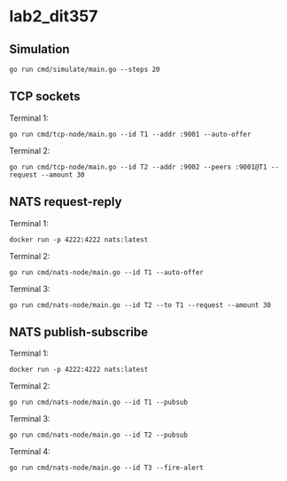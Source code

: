 # lab2_dit357

## Simulation

```
go run cmd/simulate/main.go --steps 20
```

## TCP sockets

Terminal 1:

```
go run cmd/tcp-node/main.go --id T1 --addr :9001 --auto-offer
```

Terminal 2:

```
go run cmd/tcp-node/main.go --id T2 --addr :9002 --peers :9001@T1 --request --amount 30
```

## NATS request-reply

Terminal 1:

```
docker run -p 4222:4222 nats:latest
```

Terminal 2:

```
go run cmd/nats-node/main.go --id T1 --auto-offer
```

Terminal 3:

```
go run cmd/nats-node/main.go --id T2 --to T1 --request --amount 30
```

## NATS publish-subscribe

Terminal 1:

```
docker run -p 4222:4222 nats:latest
```

Terminal 2:

```
go run cmd/nats-node/main.go --id T1 --pubsub
```

Terminal 3:

```
go run cmd/nats-node/main.go --id T2 --pubsub
```

Terminal 4:

```
go run cmd/nats-node/main.go --id T3 --fire-alert
```
